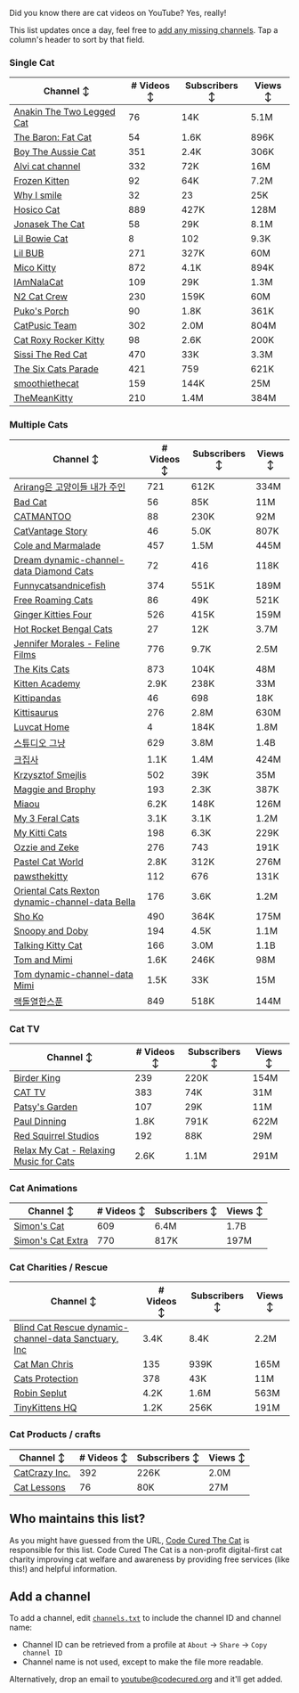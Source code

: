 Did you know there are cat videos on YouTube? Yes, really!

This list updates once a day, feel free to [add any missing channels](#add-a-channel). Tap a column's header to sort by that field.


### Single Cat

| Channel ↕ | # Videos ↕ | Subscribers ↕ | Views ↕ |
| --- | --- | --- | --- |
| [Anakin The Two Legged Cat](https://youtube.com/@anakintwolegs) | 76 | 14K | 5.1M |
| [The Baron: Fat Cat](https://youtube.com/@thebaronfatcat6603) | 54 | 1.6K | 896K |
| [Boy The Aussie Cat](https://youtube.com/@boytheaussiecat) | 351 | 2.4K | 306K |
| [Alvi cat channel](https://youtube.com/@alvicatchannel) | 332 | 72K | 16M |
| [Frozen Kitten](https://youtube.com/@frozenkitten) | 92 | 64K | 7.2M |
| [Why I smile](https://youtube.com/@whyismile) | 32 | 23 | 25K |
| [Hosico Cat](https://youtube.com/@hosico_cat) | 889 | 427K | 128M |
| [Jonasek The Cat](https://youtube.com/@jonasekthecat) | 58 | 29K | 8.1M |
| [Lil Bowie Cat](https://youtube.com/@lilbowiecat9121) | 8 | 102 | 9.3K |
| [Lil BUB](https://youtube.com/@lilbub) | 271 | 327K | 60M |
| [Mico Kitty](https://youtube.com/@micokitty) | 872 | 4.1K | 894K |
| [IAmNalaCat](https://youtube.com/@iamnalacat) | 109 | 29K | 1.3M |
| [N2 Cat Crew](https://youtube.com/@n2catcrew) | 230 | 159K | 60M |
| [Puko's Porch](https://youtube.com/@pukosporch) | 90 | 1.8K | 361K |
| [CatPusic Team](https://youtube.com/@catpusicteam) | 302 | 2.0M | 804M |
| [Cat Roxy Rocker Kitty](https://youtube.com/@rockerroxy) | 98 | 2.6K | 200K |
| [Sissi The Red Cat](https://youtube.com/@veterinarylife) | 470 | 33K | 3.3M |
| [The Six Cats Parade](https://youtube.com/@thesixcatsparade) | 421 | 759 | 621K |
| [smoothiethecat](https://youtube.com/@smoothiethecat) | 159 | 144K | 25M |
| [TheMeanKitty](https://youtube.com/@themeankitty) | 210 | 1.4M | 384M |

### Multiple Cats

| Channel ↕ | # Videos ↕ | Subscribers ↕ | Views ↕ |
| --- | --- | --- | --- |
| [Arirang은 고양이들 내가 주인](https://youtube.com/@아리랑은고양이들) | 721 | 612K | 334M |
| [Bad Cat](https://youtube.com/@badcattube) | 56 | 85K | 11M |
| [CATMANTOO](https://youtube.com/@catmantoo) | 88 | 230K | 92M |
| [CatVantage Story](https://youtube.com/@catvantagestory) | 46 | 5.0K | 807K |
| [Cole and Marmalade](https://youtube.com/@coleandmarmalade) | 457 | 1.5M | 445M |
| [Dream dynamic-channel-data Diamond Cats](https://youtube.com/@dreamdiamondcats) | 72 | 416 | 118K |
| [Funnycatsandnicefish](https://youtube.com/@funnycatsandnicefish) | 374 | 551K | 189M |
| [Free Roaming Cats](https://youtube.com/@freeroamingcats) | 86 | 49K | 521K |
| [Ginger Kitties Four](https://youtube.com/@gingerkittiesfour) | 526 | 415K | 159M |
| [Hot Rocket Bengal Cats](https://youtube.com/@hotrocketbengalcats) | 27 | 12K | 3.7M |
| [Jennifer Morales - Feline Films](https://youtube.com/@jennifermoralesfelinefilms) | 776 | 9.7K | 2.5M |
| [The Kits Cats](https://youtube.com/@drnworbskitscats) | 873 | 104K | 48M |
| [Kitten Academy](https://youtube.com/@kittenacademy) | 2.9K | 238K | 33M |
| [Kittipandas](https://youtube.com/@kittipandas) | 46 | 698 | 18K |
| [Kittisaurus](https://youtube.com/@kittisaurus) | 276 | 2.8M | 630M |
| [Luvcat Home](https://youtube.com/@claireluvcat) | 4 | 184K | 1.8M |
| [스튜디오 그냥](https://youtube.com/@studiognyang) | 629 | 3.8M | 1.4B |
| [크집사](https://youtube.com/@claire_luvcat) | 1.1K | 1.4M | 424M |
| [Krzysztof Smejlis](https://youtube.com/@bobonikita) | 502 | 39K | 35M |
| [Maggie and Brophy](https://youtube.com/@maggieandbrophy1327) | 193 | 2.3K | 387K |
| [Miaou](https://youtube.com/@miaou-cat) | 6.2K | 148K | 126M |
| [My 3 Feral Cats](https://youtube.com/@my3feralcats) | 3.1K | 3.1K | 1.2M |
| [My Kitti Cats](https://youtube.com/@mykitticats) | 198 | 6.3K | 229K |
| [Ozzie and Zeke](https://youtube.com/@ozzieandzeke) | 276 | 743 | 191K |
| [Pastel Cat World](https://youtube.com/@pastelcatworld) | 2.8K | 312K | 276M |
| [pawsthekitty](https://youtube.com/@pawsthekitty) | 112 | 676 | 131K |
| [Oriental Cats Rexton dynamic-channel-data Bella](https://youtube.com/@rextonorientalcat) | 176 | 3.6K | 1.2M |
| [Sho Ko](https://youtube.com/@shortyandkodi) | 490 | 364K | 175M |
| [Snoopy and Doby](https://youtube.com/@snoopyanddoby) | 194 | 4.5K | 1.1M |
| [Talking Kitty Cat](https://youtube.com/@stevecash83) | 166 | 3.0M | 1.1B |
| [Tom and Mimi](https://youtube.com/@tomandmimi) | 1.6K | 246K | 98M |
| [Tom dynamic-channel-data Mimi](https://youtube.com/@tom_and_mimi) | 1.5K | 33K | 15M |
| [랙돌열한스푼](https://youtube.com/@unboxingragdolls) | 849 | 518K | 144M |

### Cat TV

| Channel ↕ | # Videos ↕ | Subscribers ↕ | Views ↕ |
| --- | --- | --- | --- |
| [Birder King](https://youtube.com/@birderking) | 239 | 220K | 154M |
| [CAT TV](https://youtube.com/@cattvgames) | 383 | 74K | 31M |
| [Patsy's Garden](https://youtube.com/@patsysgarden) | 107 | 29K | 11M |
| [Paul Dinning](https://youtube.com/@pauldinningvideosforcats) | 1.8K | 791K | 622M |
| [Red Squirrel Studios](https://youtube.com/@redsquirrelstudios) | 192 | 88K | 29M |
| [Relax My Cat - Relaxing Music for Cats](https://youtube.com/@relaxmycat) | 2.6K | 1.1M | 291M |

### Cat Animations

| Channel ↕ | # Videos ↕ | Subscribers ↕ | Views ↕ |
| --- | --- | --- | --- |
| [Simon's Cat](https://youtube.com/@simonscat) | 609 | 6.4M | 1.7B |
| [Simon's Cat Extra](https://youtube.com/@simonscatextra) | 770 | 817K | 197M |

### Cat Charities / Rescue

| Channel ↕ | # Videos ↕ | Subscribers ↕ | Views ↕ |
| --- | --- | --- | --- |
| [Blind Cat Rescue dynamic-channel-data Sanctuary, Inc](https://youtube.com/@blindcatrescuesanctuary) | 3.4K | 8.4K | 2.2M |
| [Cat Man Chris](https://youtube.com/@catmanchrispoole) | 135 | 939K | 165M |
| [Cats Protection](https://youtube.com/@catsprotection) | 378 | 43K | 11M |
| [Robin Seplut](https://youtube.com/@robinseplut) | 4.2K | 1.6M | 563M |
| [TinyKittens HQ](https://youtube.com/@tinykittens) | 1.2K | 256K | 191M |

### Cat Products / crafts

| Channel ↕ | # Videos ↕ | Subscribers ↕ | Views ↕ |
| --- | --- | --- | --- |
| [CatCrazy Inc.](https://youtube.com/@catcrazychannel) | 392 | 226K | 2.0M |
| [Cat Lessons](https://youtube.com/@catlessons) | 76 | 80K | 27M |


## Who maintains this list?

As you might have guessed from the URL, [Code Cured The Cat](https://codecured.org) is responsible for this list. Code Cured The Cat is a non-profit digital-first cat charity improving cat welfare and awareness by providing free services (like this!) and helpful information.

## Add a channel

To add a channel, edit [`channels.txt`](https://github.com/CodeCured/YouTubeIsForCats/blob/main/automation/channels.txt) to include the channel ID and channel name:
* Channel ID can be retrieved from a profile at `About` -> `Share` -> `Copy channel ID`
* Channel name is not used, except to make the file more readable.

Alternatively, drop an email to [youtube@codecured.org](mailto:youtube@codecured.org) and it'll get added.
